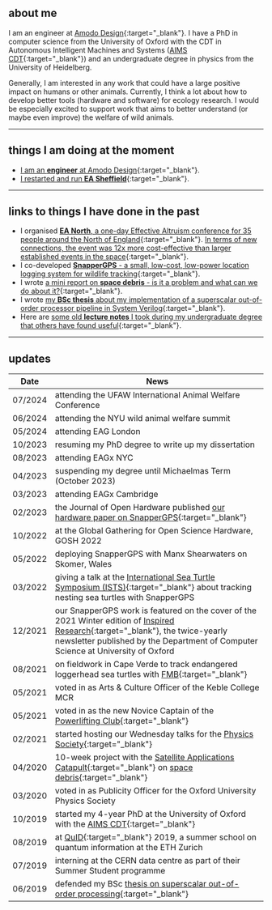 ## about me

I am an engineer at [Amodo Design](https://www.amododesign.com/){:target="\_blank"}. I have a PhD in computer science from the University of Oxford with the CDT in Autonomous Intelligent Machines and Systems ([AIMS CDT](https://aims.robots.ox.ac.uk/){:target="\_blank"}) and an undergraduate degree in physics from the University of Heidelberg.

Generally, I am interested in any work that could have a large positive impact on humans or other animals. Currently, I think a lot about how to develop better tools (hardware and software) for ecology research. I would be especially excited to support work that aims to better understand (or maybe even improve) the welfare of wild animals.

<!-- My most recent project involved co-developing [SnapperGPS](https://twitter.com/SnapperGPS){:target="_blank"}, an open-source, low-cost, low-power GNSS location data logging system, specifically developed for tracking wild animals. My supervisor is [Prof Alex Rogers](http://www.cs.ox.ac.uk/people/alex.rogers/){:target="_blank"}. -->

<!-- I want to use my career to improve wellbeing now and in the future. I think that I can currently have the highest impact by researching potential new cause areas and effective interventions. I am also interested in developing potentially high-impact technologies (hardware and software). -->

<!-- Apart from my PhD work, I am currently trying to understand if ecosystem collapse is a neglected existential risk. We currently have no technology to replace key ecosystem services, such as providing breathable air, safe water and pollination. It seems unclear how likely catastrophic ecosystem collapse is, although accelerating biodiversity loss is an alarming indicator that this risk is increasing rapidly. <br> -->

<!-- Another recent side interest of mine is how improving supply chains (particularly through local and distributed manufacturing) can drastically reduce the costs of humanitarian aid work. <br><br> -->

---

## things I am doing at the moment

- [I am an **engineer** at Amodo Design](https://www.amododesign.com/){:target="\_blank"}.
- [I restarted and run **EA Sheffield**](https://ea-sheffield.github.io/){:target="\_blank"}.
---

## links to things I have done in the past
- I organised [**EA North**, a one-day Effective Altruism conference for 35 people around the North of England](https://forum.effectivealtruism.org/posts/eQcpxyLfXoA8bXY6K/ea-north-2025-retrospective){:target="\_blank"}. [In terms of new connections, the event was 12x more cost-effective than larger established events in the space](https://forum.effectivealtruism.org/posts/m9sTFoAsE8dSnzoBt/untitled-draft-tr7p){:target="\_blank"}.
- I co-developed [**SnapperGPS** - a small, low-cost, low-power location logging system for wildlife tracking](https://amanda-matthes.github.io/SnapperGPS.html){:target="\_blank"}.
- I wrote [a mini report on **space debris** - is it a problem and what can we do about it?](https://amanda-matthes.github.io/space_debris.html){:target="\_blank"}.
- I wrote [my **BSc thesis** about my implementation of a superscalar out-of-order processor pipeline in System Verilog](https://amanda-matthes.github.io/exploiting_instruction_level_parallelism.html){:target="\_blank"}.
- Here are [some old **lecture notes** I took during my undergraduate degree that others have found useful](https://amanda-matthes.github.io/lecture_notes.html){:target="\_blank"}.
<!-- - [my printables account where I sometimes upload **3D designs**](https://www.printables.com/@AmandaMatthes_580418){:target="\_blank"} -->

<!-- ### hardware
### software
### writing
### research
### other -->
<!-- - [a German essay I wrote in school about the idea of light as a wave in the 19th century] -->
<!-- - [my volunteering and society involvement](https://amanda-matthes.github.io/volunteering.html) -->
<!-- - [some fun 3D models]() -->

---

## updates

| Date    | News                                                                                                                                                                                                                                                                              |
| ------- | --------------------------------------------------------------------------------------------------------------------------------------------------------------------------------------------------------------------------------------------------------------------------------- |
| 07/2024 | attending the UFAW International Animal Welfare Conference                                                                                                                                                                                                                        |
| 06/2024 | attending the NYU wild animal welfare summit                                                                                                                                                                                                                                      |
| 05/2024 | attending EAG London                                                                                                                                                                                                                                                              |
| 10/2023 | resuming my PhD degree to write up my dissertation                                                                                                                                                                                                                                |
| 08/2023 | attending EAGx NYC                                                                                                                                                                                                                                                                |
| 04/2023 | suspending my degree until Michaelmas Term (October 2023)                                                                                                                                                                                                                         |
| 03/2023 | attending EAGx Cambridge                                                                                                                                                                                                                                                          |
| 02/2023 | the Journal of Open Hardware published [our hardware paper on SnapperGPS](https://openhardware.metajnl.com/articles/10.5334/joh.48){:target="\_blank"}                                                                                                                            |
| 10/2022 | at the Global Gathering for Open Science Hardware, GOSH 2022                                                                                                                                                                                                                      |
| 05/2022 | deploying SnapperGPS with Manx Shearwaters on Skomer, Wales                                                                                                                                                                                                                       |
| 03/2022 | giving a talk at the [International Sea Turtle Symposium (ISTS)](https://www.ists40perth.com.au/){:target="\_blank"} about tracking nesting sea turtles with SnapperGPS                                                                                                           |
| 12/2021 | our SnapperGPS work is featured on the cover of the 2021 Winter edition of [Inspired Research](https://www.cs.ox.ac.uk/news-events/inspiredresearch.html){:target="\_blank"}, the twice-yearly newsletter published by the Department of Computer Science at University of Oxford |
| 08/2021 | on fieldwork in Cape Verde to track endangered loggerhead sea turtles with [FMB](https://fmb-maio.org/){:target="\_blank"}                                                                                                                                                        |
| 05/2021 | voted in as Arts & Culture Officer of the Keble College MCR                                                                                                                                                                                                                       |
| 05/2021 | voted in as the new Novice Captain of the [Powerlifting Club](https://www.ouplc.co.uk/){:target="\_blank"}                                                                                                                                                                        |
| 02/2021 | started hosting our Wednesday talks for the [Physics Society](https://oxford-physsoc.com/){:target="\_blank"}                                                                                                                                                                     |
| 04/2020 | 10-week project with the [Satellite Applications Catapult](https://sa.catapult.org.uk/){:target="\_blank"} on [space debris](https://amanda-matthes.github.io/space_debris.html){:target="\_blank"}                                                                               |
| 03/2020 | voted in as Publicity Officer for the Oxford University Physics Society                                                                                                                                                                                                           |
| 10/2019 | started my 4-year PhD at the University of Oxford with the [AIMS CDT](https://aims.robots.ox.ac.uk/){:target="\_blank"}                                                                                                                                                           |
| 08/2019 | at [QuID](https://qid.ethz.ch/){:target="\_blank"} 2019, a summer school on quantum information at the ETH Zurich                                                                                                                                                                 |
| 07/2019 | interning at the CERN data centre as part of their Summer Student programme                                                                                                                                                                                                       |
| 06/2019 | defended my BSc [thesis on superscalar out-of-order processing](https://amanda-matthes.github.io/exploiting_instruction_level_parallelism.html){:target="\_blank"}                                                                                                                |
